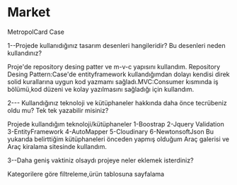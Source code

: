 # Market
MetropolCard Case

1--Projede kullanıdığınız tasarım desenleri hangileridir? Bu desenleri neden kullandınız?

<p>
 Proje'de repository desing patter ve m-v-c yapısını  kullandım. Repository Desing Pattern:Case'de entityframework kullandığımdan dolayı
 kendisi direk solid kurallarına uygun kod yazmamı sağladı.MVC:Consumer kısmında  iş bölümü,kod düzeni ve kolay yazılmasını sağladığı için kullandım.
</p>
 
 2---	Kullandığınız teknoloji ve kütüphaneler hakkında daha önce tecrübeniz oldu mu? Tek tek yazabilir misiniz?
 <p>
 
 Projede kullandığım teknoloji/kütüphaneler
 1-Boostrap
 2-Jquery Validation
 3-EntityFramework
 4-AutoMapper
 5-Cloudinary
 6-NewtonsoftJson
 Bu yukarıda belirttiğim kütüphaneleri önceden yapmış olduğum Araç galerisi ve  Araç kiralama sitesinde kullandım.
 </p>


3--Daha geniş vaktiniz olsaydı projeye neler eklemek isterdiniz?

<p>
Kategorilere  göre filtreleme,ürün tablosuna sayfalama
</p>
